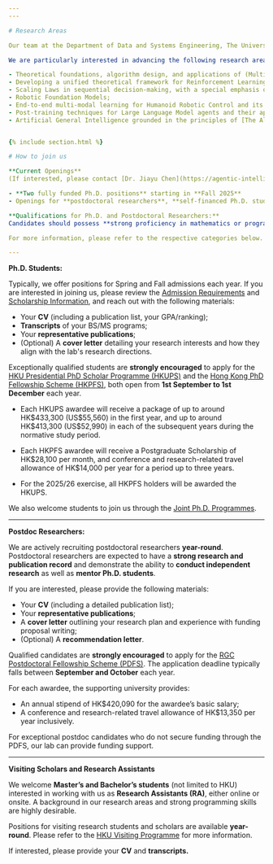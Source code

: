 ```yaml
---
---

# Research Areas

Our team at the Department of Data and Systems Engineering, The University of Hong Kong, specializes in **Learning for Sequential Decision-Making and Continuous Control.**  

We are particularly interested in advancing the following research areas:  

- Theoretical foundations, algorithm design, and applications of (Multi-agent) Reinforcement Learning;  
- Developing a unified theoretical framework for Reinforcement Learning, Optimal Control, and Stochastic Optimization;  
- Scaling Laws in sequential decision-making, with a special emphasis on efficient (Multi-agent) Monte Carlo Tree Search algorithms and advanced Reasoning Models;  
- Robotic Foundation Models;  
- End-to-end multi-modal learning for Humanoid Robotic Control and its industrial applications;  
- Post-training techniques for Large Language Model agents and their applications in sequential decision-making;
- Artificial General Intelligence grounded in the principles of [The Alberta Plan](http://www.incompleteideas.net/Talks/AlbertaPlan.pdf).


{% include section.html %}

# How to join us

**Current Openings**  
(If interested, please contact [Dr. Jiayu Chen](https://agentic-intelligence-lab.org/members/jiayu-chen.html) directly. The Ph.D. application system accepts submissions year-round.)  

- **Two fully funded Ph.D. positions** starting in **Fall 2025**
- Openings for **postdoctoral researchers**, **self-financed Ph.D. students**, **part-time Ph.D. students**, **research assistants**, and **visiting scholars** are available **year-round** 

**Qualifications for Ph.D. and Postdoctoral Researchers:**  
Candidates should possess **strong proficiency in mathematics or programming, as well as demonstrate self-motivation and resilience**. Applicants with backgrounds in the following areas are highly preferred: Humanoid Robots, Large Language/Reasoning Models, Control Theory, Optimization Theory, Statistical Machine Learning.

For more information, please refer to the respective categories below.  

---
```


**Ph.D. Students:**  

Typically, we offer positions for Spring and Fall admissions each year. If you are interested in joining us, please review the [Admission Requirements](https://www.dase.hku.hk/teaching-and-learning/prospective-students/mphil-phd) and [Scholarship Information](https://gradsch.hku.hk/prospective_students/fees_scholarships_and_financial_support/postgraduate_scholarships), and reach out with the following materials:  

- Your **CV** (including a publication list, your GPA/ranking);  
- **Transcripts** of your BS/MS programs;  
- Your **representative publications**;  
- (Optional) A **cover letter** detailing your research interests and how they align with the lab's research directions.  

Exceptionally qualified students are **strongly encouraged** to apply for the [HKU Presidential PhD Scholar Programme (HKUPS)](https://gradsch.hku.hk/prospective_students/fees_scholarships_and_financial_support/hku_presidential_phd_scholar_programme) and the [Hong Kong PhD Fellowship Scheme (HKPFS)](https://gradsch.hku.hk/prospective_students/fees_scholarships_and_financial_support/hong_kong_phd_fellowship_scheme), both open from **1st September to 1st December** each year.  

- Each HKUPS awardee will receive a package of up to around HK\$433,300 (US\$55,560) in the first year, and up to around HK\$413,300 (US\$52,990) in each of the subsequent years during the normative study period.

- Each HKPFS awardee will receive a Postgraduate Scholarship of HK\$28,100 per month, and conference and research-related travel allowance of HK\$14,000 per year for a period up to three years.

- For the 2025/26 exercise, all HKPFS holders will be awarded the HKUPS.

We also welcome students to join us through the [Joint Ph.D. Programmes](https://gradsch.hku.hk/prospective_students/programmes/joint_programmes).

---

**Postdoc Researchers:**

We are actively recruiting postdoctoral researchers **year-round**. Postdoctoral researchers are expected to have a **strong research and publication record** and demonstrate the ability to **conduct independent research** as well as **mentor Ph.D. students**.

If you are interested, please provide the following materials:  

- Your **CV** (including a detailed publication list);  
- Your **representative publications**;  
- A **cover letter** outlining your research plan and experience with funding proposal writing;  
- (Optional) A **recommendation letter**.

Qualified candidates are **strongly encouraged** to apply for the [RGC Postdoctoral Fellowship Scheme (PDFS)](https://www.ugc.edu.hk/eng/rgc/funding_opport/pdfs/). The application deadline typically falls between **September and October** each year.  

For each awardee, the supporting university provides:  
- An annual stipend of HK\$420,090 for the awardee’s basic salary; 
- A conference and research-related travel allowance of HK\$13,350 per year inclusively.  

For exceptional postdoc candidates who do not secure funding through the PDFS, our lab can provide funding support.  

---

**Visiting Scholars and Research Assistants**  

We welcome **Master’s and Bachelor’s students** (not limited to HKU) interested in working with us as **Research Assistants (RA)**, either online or onsite. A background in our research areas and strong programming skills are highly desirable.  

Positions for visiting research students and scholars are available **year-round**. Please refer to the [HKU Visiting Programme](https://intlaffairs.hku.hk/visiting-programme) for more information.

If interested, please provide your **CV** and **transcripts.**  

<!-- ---

{% capture text %}

Lorem ipsum dolor sit amet, consectetur adipiscing elit, sed do eiusmod tempor incididunt ut labore et dolore magna aliqua.

{%
  include button.html
  link="team"
  text="Meet our team"
  icon="fa-solid fa-arrow-right"
  flip=true
  style="bare"
%}

{% endcapture %}

{%
  include feature.html
  image="images/photo.jpg"
  link="team"
  title="Our Team"
  text=text
%} -->

<!-- {% capture text %}

Lorem ipsum dolor sit amet, consectetur adipiscing elit, sed do eiusmod tempor incididunt ut labore et dolore magna aliqua.

{%
  include button.html
  link="research"
  text="See our publications"
  icon="fa-solid fa-arrow-right"
  flip=true
  style="bare"
%}

{% endcapture %}

{%
  include feature.html
  image="images/photo.jpg"
  link="research"
  title="Our Research"
  text=text
%}

{% capture text %}

Lorem ipsum dolor sit amet, consectetur adipiscing elit, sed do eiusmod tempor incididunt ut labore et dolore magna aliqua.

{%
  include button.html
  link="projects"
  text="Browse our projects"
  icon="fa-solid fa-arrow-right"
  flip=true
  style="bare"
%}

{% endcapture %}

{%
  include feature.html
  image="images/photo.jpg"
  link="projects"
  title="Our Projects"
  flip=true
  style="bare"
  text=text
%} -->

